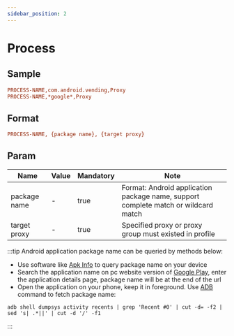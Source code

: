 ```yaml
---
sidebar_position: 2
---
```


# Process

## Sample

```ini
PROCESS-NAME,com.android.vending,Proxy
PROCESS-NAME,*google*,Proxy
```

## Format

```ini
PROCESS-NAME, {package name}, {target proxy}
```

## Param

| Name         | Value | Mandatory | Note                                                                               |
|--------------|-------|-----------|------------------------------------------------------------------------------------|
| package name | -     | true      | Format: Android application package name, support complete match or wildcard match |
| target proxy | -     | true      | Specified proxy or proxy group must existed in profile                             |

:::tip
Android application package name can be queried by methods below:
- Use software like [Apk Info](https://play.google.com/store/apps/details?id=com.wt.apkinfo) to query package name on your device
- Search the application name on pc website version of [Google Play](https://play.google.com), enter the application details page, package name will be at the end of the url
- Open the application on your phone, keep it in foreground. Use [ADB](https://developer.android.com/studio/command-line/adb) command to fetch package name:

```shell
adb shell dumpsys activity recents | grep 'Recent #0' | cut -d= -f2 | sed 's| .*||' | cut -d '/' -f1
```
:::
